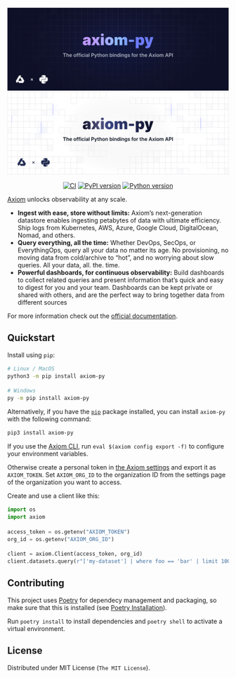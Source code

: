 ![axiom-py: The official Python bindings for the Axiom API](.github/images/banner-dark.svg#gh-dark-mode-only)
![axiom-py: The official Python bindings for the Axiom API](.github/images/banner-light.svg#gh-light-mode-only)

<div align="center">

[![CI][ci_badge]][ci]
[![PyPI version][pypi_badge]][pypi]
[![Python version][version_badge]][pypi]

</div>

[Axiom](https://axiom.co) unlocks observability at any scale.

- **Ingest with ease, store without limits:** Axiom’s next-generation datastore enables ingesting petabytes of data with ultimate efficiency. Ship logs from Kubernetes, AWS, Azure, Google Cloud, DigitalOcean, Nomad, and others.
- **Query everything, all the time:** Whether DevOps, SecOps, or EverythingOps, query all your data no matter its age. No provisioning, no moving data from cold/archive to “hot”, and no worrying about slow queries. All your data, all. the. time.
- **Powerful dashboards, for continuous observability:** Build dashboards to collect related queries and present information that’s quick and easy to digest for you and your team. Dashboards can be kept private or shared with others, and are the perfect way to bring together data from different sources

For more information check out the [official documentation](https://axiom.co/docs).

## Quickstart

Install using `pip`:

```bash
# Linux / MacOS
python3 -m pip install axiom-py

# Windows
py -m pip install axiom-py
```

Alternatively, if you have the [`pip`](https://pip.pypa.io/) package installed, you can install `axiom-py` with the following command:

```bash
pip3 install axiom-py
```

If you use the [Axiom CLI](https://github.com/axiomhq/cli), run `eval $(axiom config export -f)` to configure your environment variables.

Otherwise create a personal token in [the Axiom settings](https://cloud.axiom.co/settings/profile) and export it as `AXIOM_TOKEN`. Set `AXIOM_ORG_ID` to the organization ID from the settings page of the organization you want to access.

Create and use a client like this:

```py
import os
import axiom

access_token = os.getenv("AXIOM_TOKEN")
org_id = os.getenv("AXIOM_ORG_ID")

client = axiom.Client(access_token, org_id)
client.datasets.query(r"['my-dataset'] | where foo == 'bar' | limit 100")
```

## Contributing

This project uses [Poetry](https://python-poetry.org) for dependecy management
and packaging, so make sure that this is installed (see [Poetry Installation](https://python-poetry.org/docs/#installation)).

Run `poetry install` to install dependencies and `poetry shell` to activate a
virtual environment.

## License

Distributed under MIT License (`The MIT License`).

<!-- Badges -->

[ci]: https://github.com/axiomhq/axiom-py/actions/workflows/ci.yml
[ci_badge]: https://github.com/axiomhq/axiom-py/actions/workflows/ci.yml/badge.svg
[pypi]: https://pypi.org/project/axiom-py/
[pypi_badge]: https://img.shields.io/pypi/v/axiom-py.svg
[version_badge]: https://img.shields.io/pypi/pyversions/axiom-py.svg